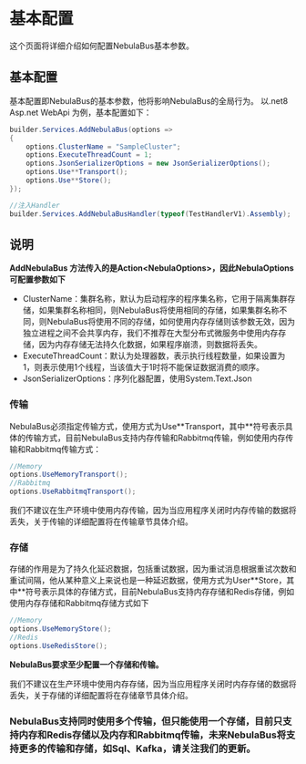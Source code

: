 # 基本配置
这个页面将详细介绍如何配置NebulaBus基本参数。

## 基本配置
基本配置即NebulaBus的基本参数，他将影响NebulaBus的全局行为。
以.net8 Asp.net WebApi 为例，基本配置如下：

```csharp
builder.Services.AddNebulaBus(options =>
{
    options.ClusterName = "SampleCluster";
    options.ExecuteThreadCount = 1;
    options.JsonSerializerOptions = new JsonSerializerOptions();
    options.Use**Transport();
    options.Use**Store();
});

//注入Handler
builder.Services.AddNebulaBusHandler(typeof(TestHandlerV1).Assembly);
```

## 说明
**AddNebulaBus 方法传入的是Action\<NebulaOptions\>，因此NebulaOptions可配置参数如下**

- ClusterName：集群名称，默认为启动程序的程序集名称，它用于隔离集群存储，如果集群名称相同，则NebulaBus将使用相同的存储，如果集群名称不同，则NebulaBus将使用不同的存储，如何使用内存存储则该参数无效，因为独立进程之间不会共享内存，我们不推荐在大型分布式微服务中使用内存存储，因为内存存储无法持久化数据，如果程序崩溃，则数据将丢失。
- ExecuteThreadCount：默认为处理器数，表示执行线程数量，如果设置为1，则表示使用1个线程，当该值大于1时将不能保证数据消费的顺序。
- JsonSerializerOptions：序列化器配置，使用System.Text.Json

### 传输
NebulaBus必须指定传输方式，使用方式为Use**Transport，其中\*\*符号表示具体的传输方式，目前NebulaBus支持内存传输和Rabbitmq传输，例如使用内存传输和Rabbitmq传输方式：

```csharp
//Memory
options.UseMemoryTransport();
//Rabbitmq
options.UseRabbitmqTransport();
```
我们不建议在生产环境中使用内存传输，因为当应用程序关闭时内存传输的数据将丢失，关于传输的详细配置将在传输章节具体介绍。

### 存储

存储的作用是为了持久化延迟数据，包括重试数据，因为重试消息根据重试次数和重试间隔，他从某种意义上来说也是一种延迟数据，使用方式为User**Store，其中\*\*符号表示具体的存储方式，目前NebulaBus支持内存存储和Redis存储，例如使用内存存储和Rabbitmq存储方式如下

```csharp
//Memory
options.UseMemoryStore();
//Redis
options.UseRedisStore();
```
**NebulaBus要求至少配置一个存储和传输。**

我们不建议在生产环境中使用内存存储，因为当应用程序关闭时内存存储的数据将丢失，关于存储的详细配置将在存储章节具体介绍。

### NebulaBus支持同时使用多个传输，但只能使用一个存储，目前只支持内存和Redis存储以及内存和Rabbitmq传输，未来NebulaBus将支持更多的传输和存储，如Sql、Kafka，请关注我们的更新。
